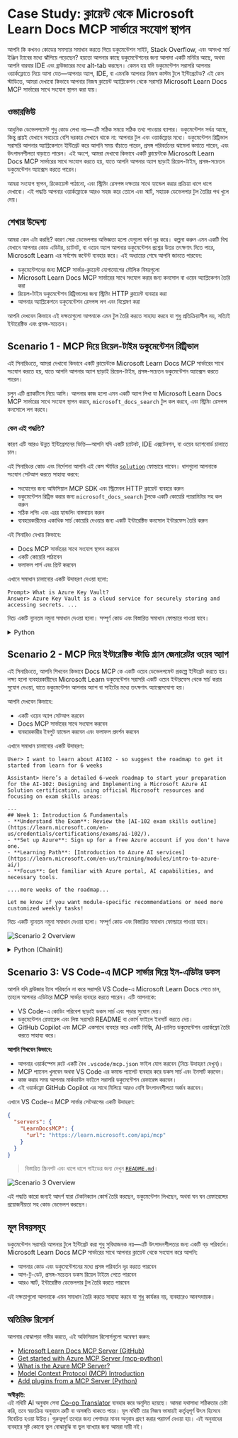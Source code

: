 <!--
CO_OP_TRANSLATOR_METADATA:
{
  "original_hash": "4319d291c9d124ecafea52b3d04bfa0e",
  "translation_date": "2025-07-14T06:20:59+00:00",
  "source_file": "09-CaseStudy/docs-mcp/README.md",
  "language_code": "bn"
}
-->
# Case Study: ক্লায়েন্ট থেকে Microsoft Learn Docs MCP সার্ভারে সংযোগ স্থাপন

আপনি কি কখনও কোডের সমস্যার সমাধান করতে গিয়ে ডকুমেন্টেশন সাইট, Stack Overflow, এবং অসংখ্য সার্চ ইঞ্জিন ট্যাবের মধ্যে ঝাঁপিয়ে পড়েছেন? হয়তো আপনার কাছে ডকুমেন্টেশনের জন্য আলাদা একটি মনিটর আছে, অথবা আপনি বারবার IDE এবং ব্রাউজারের মধ্যে alt-tab করছেন। কেমন হয় যদি ডকুমেন্টেশন সরাসরি আপনার ওয়ার্কফ্লোতে নিয়ে আসা যেত—আপনার অ্যাপ, IDE, বা এমনকি আপনার নিজস্ব কাস্টম টুলে ইন্টিগ্রেটেড? এই কেস স্টাডিতে, আমরা দেখাবো কিভাবে আপনার নিজস্ব ক্লায়েন্ট অ্যাপ্লিকেশন থেকে সরাসরি Microsoft Learn Docs MCP সার্ভারের সাথে সংযোগ স্থাপন করা যায়।

## ওভারভিউ

আধুনিক ডেভেলপমেন্ট শুধু কোড লেখা নয়—এটি সঠিক সময়ে সঠিক তথ্য পাওয়ার ব্যাপার। ডকুমেন্টেশন সর্বত্র আছে, কিন্তু প্রায়ই যেখানে সবচেয়ে বেশি দরকার সেখানে থাকে না: আপনার টুল এবং ওয়ার্কফ্লোর মধ্যে। ডকুমেন্টেশন রিট্রিভাল সরাসরি আপনার অ্যাপ্লিকেশনে ইন্টিগ্রেট করে আপনি সময় বাঁচাতে পারেন, প্রসঙ্গ পরিবর্তনের ঝামেলা কমাতে পারেন, এবং উৎপাদনশীলতা বাড়াতে পারেন। এই অংশে, আমরা দেখাবো কিভাবে একটি ক্লায়েন্টকে Microsoft Learn Docs MCP সার্ভারের সাথে সংযোগ করতে হয়, যাতে আপনি আপনার অ্যাপ ছাড়াই রিয়েল-টাইম, প্রসঙ্গ-সচেতন ডকুমেন্টেশন অ্যাক্সেস করতে পারেন।

আমরা সংযোগ স্থাপন, রিকোয়েস্ট পাঠানো, এবং স্ট্রিমিং রেসপন্স দক্ষতার সাথে হ্যান্ডেল করার প্রক্রিয়া ধাপে ধাপে দেখাবো। এই পদ্ধতি আপনার ওয়ার্কফ্লোকে আরও সহজ করে তোলে এবং স্মার্ট, সহায়ক ডেভেলপার টুল তৈরির পথ খুলে দেয়।

## শেখার উদ্দেশ্য

আমরা কেন এটা করছি? কারণ সেরা ডেভেলপার অভিজ্ঞতা হলো যেগুলো ঘর্ষণ দূর করে। কল্পনা করুন এমন একটি বিশ্ব যেখানে আপনার কোড এডিটর, চ্যাটবট, বা ওয়েব অ্যাপ আপনার ডকুমেন্টেশন প্রশ্নের উত্তর তৎক্ষণাৎ দিতে পারে, Microsoft Learn এর সর্বশেষ কন্টেন্ট ব্যবহার করে। এই অধ্যায়ের শেষে আপনি জানতে পারবেন:

- ডকুমেন্টেশনের জন্য MCP সার্ভার-ক্লায়েন্ট যোগাযোগের মৌলিক বিষয়গুলো
- Microsoft Learn Docs MCP সার্ভারের সাথে সংযোগ করার জন্য কনসোল বা ওয়েব অ্যাপ্লিকেশন তৈরি করা
- রিয়েল-টাইম ডকুমেন্টেশন রিট্রিভালের জন্য স্ট্রিমিং HTTP ক্লায়েন্ট ব্যবহার করা
- আপনার অ্যাপ্লিকেশনে ডকুমেন্টেশন রেসপন্স লগ এবং বিশ্লেষণ করা

আপনি দেখবেন কিভাবে এই দক্ষতাগুলো আপনাকে এমন টুল তৈরি করতে সাহায্য করবে যা শুধু প্রতিক্রিয়াশীল নয়, সত্যিই ইন্টারেক্টিভ এবং প্রসঙ্গ-সচেতন।

## Scenario 1 - MCP দিয়ে রিয়েল-টাইম ডকুমেন্টেশন রিট্রিভাল

এই সিনারিওতে, আমরা দেখাবো কিভাবে একটি ক্লায়েন্টকে Microsoft Learn Docs MCP সার্ভারের সাথে সংযোগ করতে হয়, যাতে আপনি আপনার অ্যাপ ছাড়াই রিয়েল-টাইম, প্রসঙ্গ-সচেতন ডকুমেন্টেশন অ্যাক্সেস করতে পারেন।

চলুন এটি প্র্যাকটিসে নিয়ে আসি। আপনার কাজ হলো এমন একটি অ্যাপ লিখা যা Microsoft Learn Docs MCP সার্ভারের সাথে সংযোগ স্থাপন করবে, `microsoft_docs_search` টুল কল করবে, এবং স্ট্রিমিং রেসপন্স কনসোলে লগ করবে।

### কেন এই পদ্ধতি?
কারণ এটি আরও উন্নত ইন্টিগ্রেশনের ভিত্তি—আপনি যদি একটি চ্যাটবট, IDE এক্সটেনশন, বা ওয়েব ড্যাশবোর্ড চালাতে চান।

এই সিনারিওর কোড এবং নির্দেশনা আপনি এই কেস স্টাডির [`solution`](./solution/README.md) ফোল্ডারে পাবেন। ধাপগুলো আপনাকে সংযোগ সেটআপ করতে সাহায্য করবে:
- সংযোগের জন্য অফিসিয়াল MCP SDK এবং স্ট্রিমেবল HTTP ক্লায়েন্ট ব্যবহার করুন
- ডকুমেন্টেশন রিট্রিভ করার জন্য `microsoft_docs_search` টুলকে একটি কোয়েরি প্যারামিটার সহ কল করুন
- সঠিক লগিং এবং এরর হ্যান্ডলিং বাস্তবায়ন করুন
- ব্যবহারকারীদের একাধিক সার্চ কোয়েরি দেওয়ার জন্য একটি ইন্টারেক্টিভ কনসোল ইন্টারফেস তৈরি করুন

এই সিনারিও দেখায় কিভাবে:
- Docs MCP সার্ভারের সাথে সংযোগ স্থাপন করবেন
- একটি কোয়েরি পাঠাবেন
- ফলাফল পার্স এবং প্রিন্ট করবেন

এখানে সমাধান চালানোর একটি উদাহরণ দেওয়া হলো:

```
Prompt> What is Azure Key Vault?
Answer> Azure Key Vault is a cloud service for securely storing and accessing secrets. ...
```

নিচে একটি ন্যূনতম নমুনা সমাধান দেওয়া হলো। সম্পূর্ণ কোড এবং বিস্তারিত সমাধান ফোল্ডারে পাওয়া যাবে।

<details>
<summary>Python</summary>

```python
import asyncio
from mcp.client.streamable_http import streamablehttp_client
from mcp import ClientSession

async def main():
    async with streamablehttp_client("https://learn.microsoft.com/api/mcp") as (read_stream, write_stream, _):
        async with ClientSession(read_stream, write_stream) as session:
            await session.initialize()
            result = await session.call_tool("microsoft_docs_search", {"query": "Azure Functions best practices"})
            print(result.content)

if __name__ == "__main__":
    asyncio.run(main())
```

- সম্পূর্ণ বাস্তবায়ন এবং লগিং এর জন্য দেখুন [`scenario1.py`](../../../../09-CaseStudy/docs-mcp/solution/python/scenario1.py)।
- ইনস্টলেশন এবং ব্যবহারের নির্দেশনার জন্য দেখুন একই ফোল্ডারের [`README.md`](./solution/python/README.md) ফাইল।
</details>

## Scenario 2 - MCP দিয়ে ইন্টারেক্টিভ স্টাডি প্ল্যান জেনারেটর ওয়েব অ্যাপ

এই সিনারিওতে, আপনি শিখবেন কিভাবে Docs MCP কে একটি ওয়েব ডেভেলপমেন্ট প্রকল্পে ইন্টিগ্রেট করতে হয়। লক্ষ্য হলো ব্যবহারকারীদের Microsoft Learn ডকুমেন্টেশন সরাসরি একটি ওয়েব ইন্টারফেস থেকে সার্চ করার সুযোগ দেওয়া, যাতে ডকুমেন্টেশন আপনার অ্যাপ বা সাইটের মধ্যে তৎক্ষণাৎ অ্যাক্সেসযোগ্য হয়।

আপনি দেখবেন কিভাবে:
- একটি ওয়েব অ্যাপ সেটআপ করবেন
- Docs MCP সার্ভারের সাথে সংযোগ করবেন
- ব্যবহারকারীর ইনপুট হ্যান্ডেল করবেন এবং ফলাফল প্রদর্শন করবেন

এখানে সমাধান চালানোর একটি উদাহরণ:

```
User> I want to learn about AI102 - so suggest the roadmap to get it started from learn for 6 weeks

Assistant> Here’s a detailed 6-week roadmap to start your preparation for the AI-102: Designing and Implementing a Microsoft Azure AI Solution certification, using official Microsoft resources and focusing on exam skills areas:

---
## Week 1: Introduction & Fundamentals
- **Understand the Exam**: Review the [AI-102 exam skills outline](https://learn.microsoft.com/en-us/credentials/certifications/exams/ai-102/).
- **Set up Azure**: Sign up for a free Azure account if you don't have one.
- **Learning Path**: [Introduction to Azure AI services](https://learn.microsoft.com/en-us/training/modules/intro-to-azure-ai/)
- **Focus**: Get familiar with Azure portal, AI capabilities, and necessary tools.

....more weeks of the roadmap...

Let me know if you want module-specific recommendations or need more customized weekly tasks!
```

নিচে একটি ন্যূনতম নমুনা সমাধান দেওয়া হলো। সম্পূর্ণ কোড এবং বিস্তারিত সমাধান ফোল্ডারে পাওয়া যাবে।

![Scenario 2 Overview](../../../../translated_images/scenario2.0c92726d5cd81f68238e5ba65f839a0b300d5b74b8ca7db28bc8f900c3e7d037.bn.png)

<details>
<summary>Python (Chainlit)</summary>

Chainlit হলো কথোপকথনমূলক AI ওয়েব অ্যাপ তৈরির একটি ফ্রেমওয়ার্ক। এটি ইন্টারেক্টিভ চ্যাটবট এবং অ্যাসিস্ট্যান্ট তৈরি করা সহজ করে, যা MCP টুল কল করতে পারে এবং রিয়েল টাইমে ফলাফল প্রদর্শন করে। দ্রুত প্রোটোটাইপিং এবং ব্যবহারকারী-বান্ধব ইন্টারফেসের জন্য এটি আদর্শ।

```python
import chainlit as cl
import requests

MCP_URL = "https://learn.microsoft.com/api/mcp"

@cl.on_message
def handle_message(message):
    query = {"question": message}
    response = requests.post(MCP_URL, json=query)
    if response.ok:
        result = response.json()
        cl.Message(content=result.get("answer", "No answer found.")).send()
    else:
        cl.Message(content="Error: " + response.text).send()
```

- সম্পূর্ণ বাস্তবায়নের জন্য দেখুন [`scenario2.py`](../../../../09-CaseStudy/docs-mcp/solution/python/scenario2.py)।
- সেটআপ এবং চালানোর নির্দেশনার জন্য দেখুন [`README.md`](./solution/python/README.md)।
</details>

## Scenario 3: VS Code-এ MCP সার্ভার দিয়ে ইন-এডিটর ডকস

আপনি যদি ব্রাউজার ট্যাব পরিবর্তন না করে সরাসরি VS Code-এ Microsoft Learn Docs পেতে চান, তাহলে আপনার এডিটরে MCP সার্ভার ব্যবহার করতে পারেন। এটি আপনাকে:
- VS Code-এ কোডিং পরিবেশ ছাড়াই ডকস সার্চ এবং পড়ার সুযোগ দেয়।
- ডকুমেন্টেশন রেফারেন্স এবং লিঙ্ক সরাসরি README বা কোর্স ফাইলে ইনসার্ট করতে দেয়।
- GitHub Copilot এবং MCP একসাথে ব্যবহার করে একটি নির্বিঘ্ন, AI-চালিত ডকুমেন্টেশন ওয়ার্কফ্লো তৈরি করতে সাহায্য করে।

**আপনি শিখবেন কিভাবে:**
- আপনার ওয়ার্কস্পেস রুটে একটি বৈধ `.vscode/mcp.json` ফাইল যোগ করবেন (নিচে উদাহরণ দেখুন)।
- MCP প্যানেল খুলবেন অথবা VS Code এর কমান্ড প্যালেট ব্যবহার করে ডকস সার্চ এবং ইনসার্ট করবেন।
- কাজ করার সময় আপনার মার্কডাউন ফাইলে সরাসরি ডকুমেন্টেশন রেফারেন্স করবেন।
- এই ওয়ার্কফ্লো GitHub Copilot এর সাথে মিলিয়ে আরও বেশি উৎপাদনশীলতা অর্জন করবেন।

এখানে VS Code-এ MCP সার্ভার সেটআপের একটি উদাহরণ:

```json
{
  "servers": {
    "LearnDocsMCP": {
      "url": "https://learn.microsoft.com/api/mcp"
    }
  }
}
```

</details>

> বিস্তারিত স্ক্রিনশট এবং ধাপে ধাপে গাইডের জন্য দেখুন [`README.md`](./solution/scenario3/README.md)।

![Scenario 3 Overview](../../../../translated_images/step4-prompt-chat.12187bb001605efc5077992b621f0fcd1df12023c5dce0464f8eb8f3d595218f.bn.png)

এই পদ্ধতি কারো জন্যই আদর্শ যারা টেকনিক্যাল কোর্স তৈরি করছেন, ডকুমেন্টেশন লিখছেন, অথবা ঘন ঘন রেফারেন্সের প্রয়োজনীয়তা সহ কোড ডেভেলপ করছেন।

## মূল বিষয়সমূহ

ডকুমেন্টেশন সরাসরি আপনার টুলে ইন্টিগ্রেট করা শুধু সুবিধাজনক নয়—এটি উৎপাদনশীলতার জন্য একটি বড় পরিবর্তন। Microsoft Learn Docs MCP সার্ভারের সাথে আপনার ক্লায়েন্ট থেকে সংযোগ করে আপনি:

- আপনার কোড এবং ডকুমেন্টেশনের মধ্যে প্রসঙ্গ পরিবর্তন দূর করতে পারবেন
- আপ-টু-ডেট, প্রসঙ্গ-সচেতন ডকস রিয়েল টাইমে পেতে পারবেন
- আরও স্মার্ট, ইন্টারেক্টিভ ডেভেলপার টুল তৈরি করতে পারবেন

এই দক্ষতাগুলো আপনাকে এমন সমাধান তৈরি করতে সাহায্য করবে যা শুধু কার্যকর নয়, ব্যবহারেও আনন্দদায়ক।

## অতিরিক্ত রিসোর্স

আপনার বোঝাপড়া গভীর করতে, এই অফিসিয়াল রিসোর্সগুলো অন্বেষণ করুন:

- [Microsoft Learn Docs MCP Server (GitHub)](https://github.com/MicrosoftDocs/mcp)
- [Get started with Azure MCP Server (mcp-python)](https://learn.microsoft.com/en-us/azure/developer/azure-mcp-server/get-started#create-the-python-app)
- [What is the Azure MCP Server?](https://learn.microsoft.com/en-us/azure/developer/azure-mcp-server/)
- [Model Context Protocol (MCP) Introduction](https://modelcontextprotocol.io/introduction)
- [Add plugins from a MCP Server (Python)](https://learn.microsoft.com/en-us/semantic-kernel/concepts/plugins/adding-mcp-plugins)

**অস্বীকৃতি**:  
এই নথিটি AI অনুবাদ সেবা [Co-op Translator](https://github.com/Azure/co-op-translator) ব্যবহার করে অনূদিত হয়েছে। আমরা যথাসাধ্য সঠিকতার চেষ্টা করি, তবে স্বয়ংক্রিয় অনুবাদে ত্রুটি বা অসঙ্গতি থাকতে পারে। মূল নথিটি তার নিজস্ব ভাষায়ই কর্তৃত্বপূর্ণ উৎস হিসেবে বিবেচিত হওয়া উচিত। গুরুত্বপূর্ণ তথ্যের জন্য পেশাদার মানব অনুবাদ গ্রহণ করার পরামর্শ দেওয়া হয়। এই অনুবাদের ব্যবহারে সৃষ্ট কোনো ভুল বোঝাবুঝি বা ভুল ব্যাখ্যার জন্য আমরা দায়ী নই।